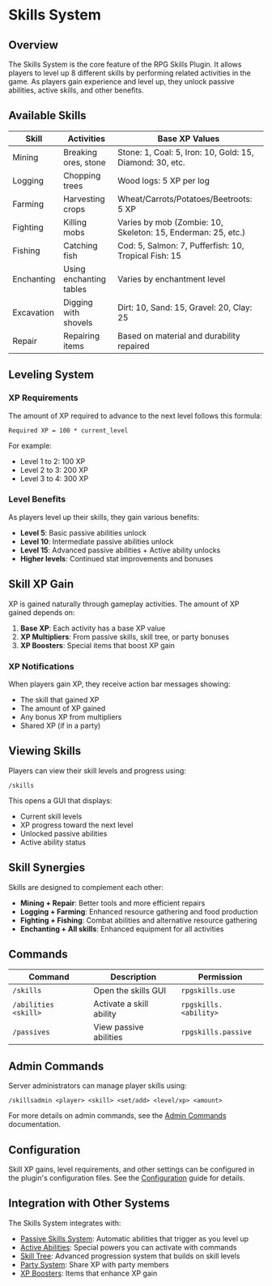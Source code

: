 # Skills System

## Overview

The Skills System is the core feature of the RPG Skills Plugin. It allows players to level up 8 different skills by performing related activities in the game. As players gain experience and level up, they unlock passive abilities, active skills, and other benefits.

## Available Skills

| Skill | Activities | Base XP Values |
|-------|------------|----------------|
| Mining | Breaking ores, stone | Stone: 1, Coal: 5, Iron: 10, Gold: 15, Diamond: 30, etc. |
| Logging | Chopping trees | Wood logs: 5 XP per log |
| Farming | Harvesting crops | Wheat/Carrots/Potatoes/Beetroots: 5 XP |
| Fighting | Killing mobs | Varies by mob (Zombie: 10, Skeleton: 15, Enderman: 25, etc.) |
| Fishing | Catching fish | Cod: 5, Salmon: 7, Pufferfish: 10, Tropical Fish: 15 |
| Enchanting | Using enchanting tables | Varies by enchantment level |
| Excavation | Digging with shovels | Dirt: 10, Sand: 15, Gravel: 20, Clay: 25 |
| Repair | Repairing items | Based on material and durability repaired |

## Leveling System

### XP Requirements

The amount of XP required to advance to the next level follows this formula:

```
Required XP = 100 * current_level
```

For example:
- Level 1 to 2: 100 XP
- Level 2 to 3: 200 XP
- Level 3 to 4: 300 XP

### Level Benefits

As players level up their skills, they gain various benefits:

- **Level 5**: Basic passive abilities unlock
- **Level 10**: Intermediate passive abilities unlock
- **Level 15**: Advanced passive abilities + Active ability unlocks
- **Higher levels**: Continued stat improvements and bonuses

## Skill XP Gain

XP is gained naturally through gameplay activities. The amount of XP gained depends on:

1. **Base XP**: Each activity has a base XP value
2. **XP Multipliers**: From passive skills, skill tree, or party bonuses
3. **XP Boosters**: Special items that boost XP gain

### XP Notifications

When players gain XP, they receive action bar messages showing:
- The skill that gained XP
- The amount of XP gained
- Any bonus XP from multipliers
- Shared XP (if in a party)

## Viewing Skills

Players can view their skill levels and progress using:

```
/skills
```

This opens a GUI that displays:
- Current skill levels
- XP progress toward the next level
- Unlocked passive abilities
- Active ability status

## Skill Synergies

Skills are designed to complement each other:

- **Mining + Repair**: Better tools and more efficient repairs
- **Logging + Farming**: Enhanced resource gathering and food production
- **Fighting + Fishing**: Combat abilities and alternative resource gathering
- **Enchanting + All skills**: Enhanced equipment for all activities

## Commands

| Command | Description | Permission |
|---------|-------------|------------|
| `/skills` | Open the skills GUI | `rpgskills.use` |
| `/abilities <skill>` | Activate a skill ability | `rpgskills.<ability>` |
| `/passives` | View passive abilities | `rpgskills.passive` |

## Admin Commands

Server administrators can manage player skills using:

```
/skillsadmin <player> <skill> <set/add> <level/xp> <amount>
```

For more details on admin commands, see the [Admin Commands](admin_commands.md) documentation.

## Configuration

Skill XP gains, level requirements, and other settings can be configured in the plugin's configuration files. See the [Configuration](configuration.md) guide for details.

## Integration with Other Systems

The Skills System integrates with:

- [Passive Skills System](passive_skills.md): Automatic abilities that trigger as you level up
- [Active Abilities](active_abilities.md): Special powers you can activate with commands
- [Skill Tree](skill_tree.md): Advanced progression system that builds on skill levels
- [Party System](party_system.md): Share XP with party members
- [XP Boosters](xp_boosters.md): Items that enhance XP gain 